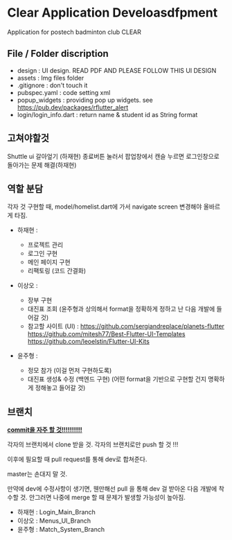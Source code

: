 # Clear Application Develoasdfpment

Application for postech badminton club CLEAR

## File / Folder discription

 - design : UI design. READ PDF AND PLEASE FOLLOW THIS UI DESIGN
 - assets : Img files folder
 - .gitignore : don't touch it
 - pubspec.yaml : code setting xml
 - popup_widgets : providing pop up widgets. see https://pub.dev/packages/rflutter_alert
 - login/login_info.dart : return name & student id as String format
 
## 고쳐야할것
 Shuttle ui 갈아엎기 (하재현)
 종료버튼 눌러서 팝업창에서 캔슬 누르면 로그인창으로 돌아가는 문제 해결(하재현)
 

## 역할 분담

각자 것 구현할 때, model/homelist.dart에 가서 navigate screen 변경해야 올바르게 타짐.

 - 하재현 :
    - 프로젝트 관리
    - 로그인 구현
    - 메인 페이지 구현
    - 리팩토링 (코드 간결화)

 - 이상오 :
    - 장부 구현
    - 대진표 조회 (윤주형과 상의해서 format을 정확하게 정하고 난 다음 개발에 들어갈 것)
    - 참고할 사이트 (UI) : 
        https://github.com/sergiandreplace/planets-flutter
        https://github.com/mitesh77/Best-Flutter-UI-Templates
        https://github.com/leoelstin/Flutter-UI-Kits
        
 - 윤주형 :
    - 정모 참가 (이걸 먼저 구현하도록)
    - 대진표 생성& 수정 (백엔드 구현) (어떤 format을 기반으로 구현할 건지 명확하게 정해놓고 들어갈 것)

## 브랜치

<u>__commit을 자주 할 것!!!!!!!!!!__</u>

각자의 브랜치에서 clone 받을 것.
각자의 브랜치로만 push 할 것 !!!

이후에 필요할 때 pull request를 통해 dev로 합쳐준다.

master는 손대지 말 것.

만약에 dev에 수정사항이 생기면, 웬만해선 pull 을 통해 dev 걸 받아온 다음 개발에 착수할 것. 안그러면 나중에 merge 할 때 문제가 발생할 가능성이 높아짐.

 - 하재현 : Login_Main_Branch
 - 이상오 : Menus_UI_Branch
 - 윤주형 : Match_System_Branch
